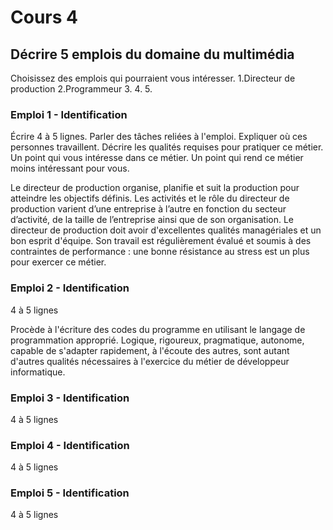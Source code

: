 # Cours 4
## Décrire 5 emplois du domaine du multimédia
Choisissez des emplois qui pourraient vous intéresser. 
1.Directeur de production 
2.Programmeur
3.
4.
5.

### Emploi 1 - Identification
Écrire 4 à 5 lignes. Parler des tâches reliées à l'emploi. Expliquer où ces personnes travaillent. Décrire les qualités requises pour pratiquer ce métier. Un point qui vous intéresse dans ce métier. Un point qui rend ce métier moins intéressant pour vous.   

Le directeur de production organise, planifie et suit la production pour atteindre les objectifs définis. Les activités et le rôle du directeur de production varient d’une entreprise à l’autre en fonction du secteur d’activité, de la taille de l’entreprise ainsi que de son organisation. Le directeur de production doit avoir d'excellentes qualités managériales et un bon esprit d'équipe. Son travail est régulièrement évalué et soumis à des contraintes de performance : une bonne résistance au stress est un plus pour exercer ce métier.

### Emploi 2 - Identification
4 à 5 lignes

Procède à l'écriture des codes du programme en utilisant le langage de programmation approprié. Logique, rigoureux, pragmatique, autonome, capable de s'adapter rapidement, à l'écoute des autres, sont autant d'autres qualités nécessaires à l'exercice du métier de développeur informatique.

### Emploi 3 - Identification
4 à 5 lignes 

### Emploi 4 - Identification
4 à 5 lignes

### Emploi 5 - Identification
4 à 5 lignes



